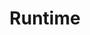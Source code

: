 ---
title: "Runtime"

categories: ['']

tags: ['Runtime']

arwords: 'وقت التشغيل'

arexps: []

enwords: ['Runtime']

enexps: []

arlexicons: 'و'

enlexicons: 'R'

authors: ['Ruqayya Roshdy']

translators: ['']

citations: 'مقدمة في حوسبة اللغة العربية'

sources: 'مركز الملك عبدالله بن عبدالعزيز الدولي لخدمة اللغة العربية'

slug: ""
---